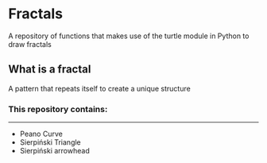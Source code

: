 # Fractals
A repository of functions that makes use of the turtle module in Python to draw fractals

## What is a fractal
A pattern that repeats itself to create a unique structure


### This repository contains:
----------------------------------
- Peano Curve
- Sierpiński Triangle
- Sierpiński arrowhead
